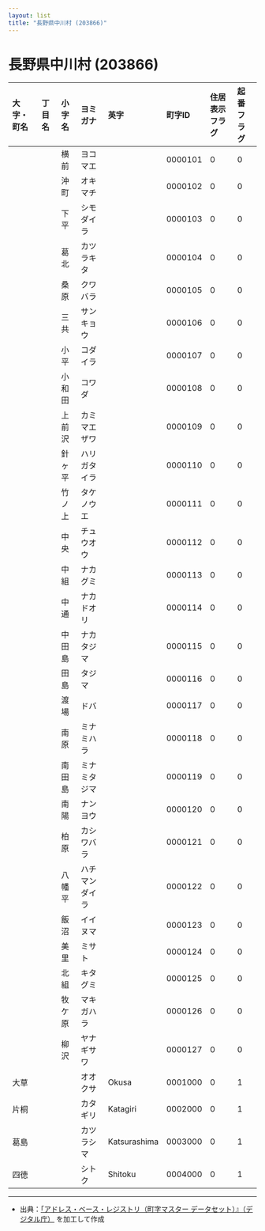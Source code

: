 ```yaml
---
layout: list
title: "長野県中川村 (203866)"
---
```


# 長野県中川村 (203866)

| 大字・町名 | 丁目名 | 小字名 | ヨミガナ | 英字 | 町字ID | 住居表示フラグ | 起番フラグ |
|:---|:---|:---|:---|:---|:---|:---|:---|
|  |  | 横前 | ヨコマエ |  | 0000101 | 0 | 0 |
|  |  | 沖町 | オキマチ |  | 0000102 | 0 | 0 |
|  |  | 下平 | シモダイラ |  | 0000103 | 0 | 0 |
|  |  | 葛北 | カツラキタ |  | 0000104 | 0 | 0 |
|  |  | 桑原 | クワバラ |  | 0000105 | 0 | 0 |
|  |  | 三共 | サンキョウ |  | 0000106 | 0 | 0 |
|  |  | 小平 | コダイラ |  | 0000107 | 0 | 0 |
|  |  | 小和田 | コワダ |  | 0000108 | 0 | 0 |
|  |  | 上前沢 | カミマエザワ |  | 0000109 | 0 | 0 |
|  |  | 針ヶ平 | ハリガタイラ |  | 0000110 | 0 | 0 |
|  |  | 竹ノ上 | タケノウエ |  | 0000111 | 0 | 0 |
|  |  | 中央 | チュウオウ |  | 0000112 | 0 | 0 |
|  |  | 中組 | ナカグミ |  | 0000113 | 0 | 0 |
|  |  | 中通 | ナカドオリ |  | 0000114 | 0 | 0 |
|  |  | 中田島 | ナカタジマ |  | 0000115 | 0 | 0 |
|  |  | 田島 | タジマ |  | 0000116 | 0 | 0 |
|  |  | 渡場 | ドバ |  | 0000117 | 0 | 0 |
|  |  | 南原 | ミナミハラ |  | 0000118 | 0 | 0 |
|  |  | 南田島 | ミナミタジマ |  | 0000119 | 0 | 0 |
|  |  | 南陽 | ナンヨウ |  | 0000120 | 0 | 0 |
|  |  | 柏原 | カシワバラ |  | 0000121 | 0 | 0 |
|  |  | 八幡平 | ハチマンダイラ |  | 0000122 | 0 | 0 |
|  |  | 飯沼 | イイヌマ |  | 0000123 | 0 | 0 |
|  |  | 美里 | ミサト |  | 0000124 | 0 | 0 |
|  |  | 北組 | キタグミ |  | 0000125 | 0 | 0 |
|  |  | 牧ケ原 | マキガハラ |  | 0000126 | 0 | 0 |
|  |  | 柳沢 | ヤナギサワ |  | 0000127 | 0 | 0 |
| 大草 |  |  | オオクサ | Okusa | 0001000 | 0 | 1 |
| 片桐 |  |  | カタギリ | Katagiri | 0002000 | 0 | 1 |
| 葛島 |  |  | カツラシマ | Katsurashima | 0003000 | 0 | 1 |
| 四徳 |  |  | シトク | Shitoku | 0004000 | 0 | 1 |

---

- 出典：[「アドレス・ベース・レジストリ（町字マスター データセット）』（デジタル庁）](https://www.digital.go.jp/policies/base_registry_address/) を加工して作成